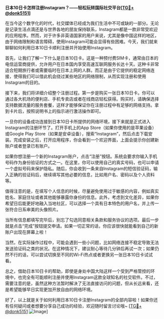 **日本10日卡怎样注册Instagram？——轻松玩转国际社交平台[[TG💪+ @donk5151](https://t.me/s/donk5151)]**

在当今这个数字化的时代，社交媒体已经成为我们生活中不可或缺的一部分。无论是记录生活点滴还是与世界各地的朋友保持联系，Instagram都是一款非常受欢迎的应用程序。然而，对于许多非英语国家的用户来说，尤其是像中国这样的地区，由于网络限制和语言障碍，使用Instagram可能会显得有些困难。今天，我们就来聊聊如何利用日本10日卡顺利注册并开始使用Instagram。

首先，让我们了解一下什么是日本10日卡。这是一种预付费SIM卡，通常由日本的电信运营商提供，允许用户在日本国内享受高速互联网服务长达十天。这种卡非常适合短期旅行者或需要临时在日本上网的人群。而正是由于它提供的稳定网络连接，使得我们可以借此机会绕过某些地区的网络限制，从而实现注册和使用Instagram的目的。

接下来，我们将详细介绍整个注册过程。第一步是购买一张日本10日卡。你可以通过各大机场的便利店、手机专卖店或者在线商店轻松获得。购买时，请确保选择支持数据流量的服务套餐，这样才能够保证你在注册过程中有足够的网络支持。拿到卡片后，按照说明书上的指示进行激活操作即可。

一旦你的设备成功连接到日本10日卡所提供的网络环境，接下来就是正式进入Instagram的注册环节了。打开手机上的App Store（如果你使用的是苹果设备）或Google Play Store（如果是安卓设备），搜索“Instagram”，然后点击下载安装。完成安装之后，打开应用程序，你会看到一个欢迎界面，上面会提示你创建新账户或者登录已有账户。

如果你想注册一个新的Instagram账户，点击“注册”按钮。系统会要求你输入手机号码作为身份验证的方式之一。在这里，你可以使用自己的真实号码，也可以申请一个虚拟号码来保护隐私。随后，你会收到一条来自Instagram的短信验证码，输入正确的验证码后，继续填写其他必要的信息，比如用户名、密码以及个人资料等。

值得注意的是，在填写个人信息的时候，尽量避免使用过于敏感的内容，例如真实姓名、家庭住址或者其他能够暴露你身份的信息。此外，考虑到文化差异，如果你希望日后能更好地融入当地社区，可以选择一个具有日本特色的用户名，并上传一张符合日系审美的头像照片。

当所有信息都填写完毕后，别忘了勾选同意相关条款和服务协议的选项。最后一步就是点击“完成”按钮提交申请。如果一切正常的话，你应该很快就能看到自己的新账户出现在屏幕上啦！

当然，在实际操作过程中，可能会遇到一些小问题，比如网络连接不稳定导致无法发送验证码之类的状况。在这种情况下，建议耐心等待几分钟后再试一次；如果仍然不行的话，可以尝试切换至不同的Wi-Fi热点或者更换另一张日本10日卡试试看。

总之，借助日本10日卡的帮助，即使是身处中国大陆这样一个受到严格管控的环境中，也完全有可能顺利注册并使用Instagram这款全球知名的社交软件。不过，需要注意的是，虽然这种方法暂时解决了无法直接访问的问题，但从长远来看，还是希望能够早日实现更加开放自由的网络环境。

好了，以上就是关于如何利用日本10日卡注册Instagram的全部内容啦！如果你还有任何疑问或者想要分享自己成功的经验，欢迎随时留言讨论哦~ [[TG💪+ @donk5151](https://t.me/s/donk5151) ![Image](https://i.postimg.cc/rwNCRYN7/Snipaste-2025-04-30-17-27-05.png)]